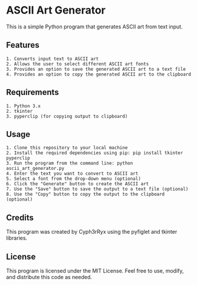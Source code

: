 # ASCII Art Generator

This is a simple Python program that generates ASCII art from text input.


## Features

    1. Converts input text to ASCII art
    2. Allows the user to select different ASCII art fonts
    3. Provides an option to save the generated ASCII art to a text file
    4. Provides an option to copy the generated ASCII art to the clipboard

## Requirements

    1. Python 3.x
    2. tkinter
    3. pyperclip (for copying output to clipboard)

## Usage

    1. Clone this repository to your local machine
    2. Install the required dependencies using pip: pip install tkinter pyperclip
    3. Run the program from the command line: python ascii_art_generator.py
    4. Enter the text you want to convert to ASCII art
    5. Select a font from the drop-down menu (optional)
    6. Click the "Generate" button to create the ASCII art
    7. Use the "Save" button to save the output to a text file (optional)
    8. Use the "Copy" button to copy the output to the clipboard (optional)

## Credits

This program was created by Cyph3rRyx using the pyfiglet and tkinter libraries.


## License

This program is licensed under the MIT License. Feel free to use, modify, and distribute this code as needed.
